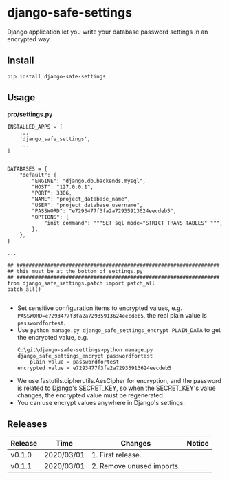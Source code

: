 # django-safe-settings

Django application let you write your database password settings in an encrypted way.


## Install

```
pip install django-safe-settings
```


## Usage

**pro/settings.py**

```
INSTALLED_APPS = [
    ...
    'django_safe_settings',
    ...
]


DATABASES = {
    "default": {
        "ENGINE": "django.db.backends.mysql",
        "HOST": "127.0.0.1",
        "PORT": 3306,
        "NAME": "project_database_name",
        "USER": "project_database_username",
        "PASSWORD": "e7293477f3fa2a72935913624eecdeb5",
        "OPTIONS": {
            "init_command": """SET sql_mode="STRICT_TRANS_TABLES" """,
        },
    },
}

...

## ##################################################################
## this must be at the bottom of settings.py
## ##################################################################
from django_safe_settings.patch import patch_all
patch_all()


```

- Set sensitive configuration items to encrypted values, e.g. `PASSWORD=e7293477f3fa2a72935913624eecdeb5`, the real plain value is `passwordfortest`.
- Use `python manage.py django_safe_settings_encrypt PLAIN_DATA` to get the encrypted value, e.g.
    ```
    C:\git\django-safe-settings>python manage.py django_safe_settings_encrypt passwordfortest
        plain value = passwordfortest
    encrypted value = e7293477f3fa2a72935913624eecdeb5
    ```
- We use fastutils.cipherutils.AesCipher for encryption, and the password is related to Django's SECRET_KEY, so when the SECRET_KEY's value changes, the encrypted value must be regenerated.
- You can use encrypt values anywhere in Django's settings.

## Releases

| Release | Time | Changes                                                     | Notice |
| ------ | ---------- | ---------------------------------------------------------------- | ---- |
| v0.1.0 | 2020/03/01 | 1. First release. | |
| v0.1.1 | 2020/03/01 | 2. Remove unused imports. | |

